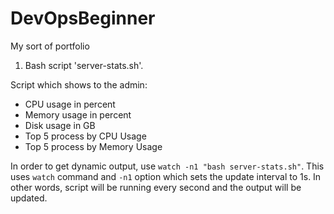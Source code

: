 # DevOpsBeginner
My sort of portfolio

1. Bash script 'server-stats.sh'.

Script which shows to the admin:
- CPU usage in percent
- Memory usage in percent
- Disk usage in GB
- Top 5 process by CPU Usage
- Top 5 process by Memory Usage

In order to get dynamic output, use `watch -n1 "bash server-stats.sh"`. This uses `watch` command and `-n1` option which sets the update interval to 1s. In other words, script will be running every second and the output will be updated.
